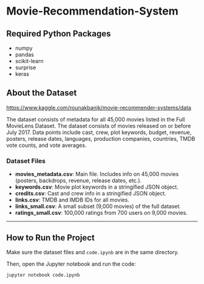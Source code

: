 # Movie-Recommendation-System

## Required Python Packages

- numpy
- pandas
- scikit-learn
- surprise
- keras

## About the Dataset

https://www.kaggle.com/rounakbanik/movie-recommender-systems/data

The dataset consists of metadata for all 45,000 movies listed in the Full MovieLens Dataset. The dataset consists of movies released on or before July 2017. Data points include cast, crew, plot keywords, budget, revenue, posters, release dates, languages, production companies, countries, TMDB vote counts, and vote averages.

### Dataset Files

- **movies_metadata.csv**: Main file. Includes info on 45,000 movies (posters, backdrops, revenue, release dates, etc.).
- **keywords.csv**: Movie plot keywords in a stringified JSON object.
- **credits.csv**: Cast and crew info in a stringified JSON object.
- **links.csv**: TMDB and IMDB IDs for all movies.
- **links_small.csv**: A small subset (9,000 movies) of the full dataset.
- **ratings_small.csv**: 100,000 ratings from 700 users on 9,000 movies.

---

## How to Run the Project

Make sure the dataset files and `code.ipynb` are in the same directory.

Then, open the Jupyter notebook and run the code:

```bash
jupyter notebook code.ipynb
